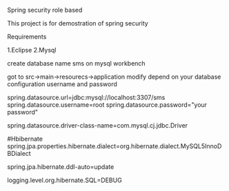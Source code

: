 Spring security role based

This project is for demostration of spring security

Requirements

1.Eclipse
2.Mysql

create database name sms on mysql workbench

got to src->main->resourecs->application modify depend on your database configuration username and password

spring.datasource.url=jdbc:mysql://localhost:3307/sms
spring.datasource.username=root
spring.datasource.password="your password"


spring.datasource.driver-class-name=com.mysql.cj.jdbc.Driver


#Hbibernate
spring.jpa.properties.hibernate.dialect=org.hibernate.dialect.MySQL5InnoDBDialect

spring.jpa.hibernate.ddl-auto=update

logging.level.org.hibernate.SQL=DEBUG
